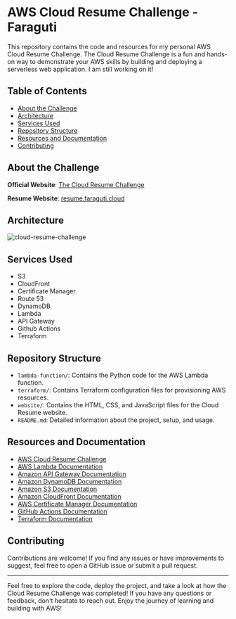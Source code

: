 # AWS Cloud Resume Challenge - Faraguti

This repository contains the code and resources for my personal AWS Cloud Resume Challenge. The Cloud Resume Challenge is a fun and hands-on way to demonstrate your AWS skills by building and deploying a serverless web application. I am still working on it!

## Table of Contents

- [About the Challenge](#about-the-challenge)
- [Architecture](#architecture)
- [Services Used](#services-used)
- [Repository Structure](#repository-structure)
- [Resources and Documentation](#resources-and-documentation)
- [Contributing](#contributing)

## About the Challenge

**Official Website**: [The Cloud Resume Challenge](https://cloudresumechallenge.dev/)

**Resume Website**: [resume.faraguti.cloud](https://resume.faraguti.cloud)

## Architecture

![cloud-resume-challenge](https://github.com/faraguti/AWS-Cloud-Resume-Challenge/assets/5418256/5674900e-c499-4223-be20-fd219b8ed815)

## Services Used

- S3
- CloudFront
- Certificate Manager
- Route 53
- DynamoDB
- Lambda
- API Gateway
- Github Actions
- Terraform

## Repository Structure

- `lambda-function/`: Contains the Python code for the AWS Lambda function.
- `terraform/`: Contains Terraform configuration files for provisioning AWS resources.
- `website/`: Contains the HTML, CSS, and JavaScript files for the Cloud Resume website.
- `README.md`: Detailed information about the project, setup, and usage.

## Resources and Documentation

- [AWS Cloud Resume Challenge](https://cloudresumechallenge.dev/)
- [AWS Lambda Documentation](https://aws.amazon.com/lambda/)
- [Amazon API Gateway Documentation](https://aws.amazon.com/api-gateway/)
- [Amazon DynamoDB Documentation](https://aws.amazon.com/dynamodb/)
- [Amazon S3 Documentation](https://aws.amazon.com/s3/)
- [Amazon CloudFront Documentation](https://aws.amazon.com/cloudfront/)
- [AWS Certificate Manager Documentation](https://aws.amazon.com/certificate-manager/)
- [GitHub Actions Documentation](https://docs.github.com/en/actions)
- [Terraform Documentation](https://www.terraform.io/docs/index.html)

## Contributing

Contributions are welcome! If you find any issues or have improvements to suggest, feel free to open a GitHub issue or submit a pull request.

---

Feel free to explore the code, deploy the project, and take a look at how the Cloud Resume Challenge was completed! If you have any questions or feedback, don't hesitate to reach out. Enjoy the journey of learning and building with AWS!
